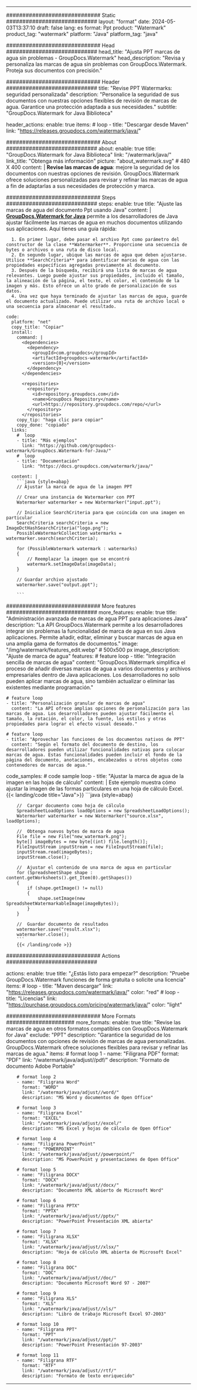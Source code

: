 
---
############################# Static ############################
layout: "format"
date:  2024-05-03T13:37:10
draft: false
lang: es
format: Ppt
product: "Watermark"
product_tag: "watermark"
platform: "Java"
platform_tag: "java"

############################# Head ############################
head_title: "Ajusta PPT marcas de agua sin problemas - GroupDocs.Watermark"
head_description: "Revisa y personaliza las marcas de agua sin problemas con GroupDocs.Watermark. Proteja sus documentos con precisión."

############################# Header ############################
title: "Revise PPT Watermarks: seguridad personalizada" 
description: "Personalice la seguridad de sus documentos con nuestras opciones flexibles de revisión de marcas de agua. Garantice una protección adaptada a sus necesidades."
subtitle: "GroupDocs.Watermark for Java Biblioteca" 

header_actions:
  enable: true
  items:
    #  loop
    - title: "Descargar desde Maven"
      link: "https://releases.groupdocs.com/watermark/java/"
      
############################# About ############################
about:
    enable: true
    title: "GroupDocs.Watermark for Java Biblioteca"
    link: "/watermark/java/"
    link_title: "Obtenga más información"
    picture: "about_watermark.svg" # 480 X 400
    content: |
       **Revise las marcas de agua**: mejore la seguridad de los documentos con nuestras opciones de revisión. GroupDocs.Watermark ofrece soluciones personalizadas para revisar y refinar las marcas de agua a fin de adaptarlas a sus necesidades de protección y marca.

############################# Steps ############################
steps:
    enable: true
    title: "Ajuste las marcas de agua del documento Ppt usando Java"
    content: |
      **[GroupDocs.Watermark for Java](https://products.groupdocs.com/watermark/java/)** permite a los desarrolladores de Java ajustar fácilmente las marcas de agua en muchos documentos utilizando sus aplicaciones. Aquí tienes una guía rápida:
      
      1. En primer lugar, debe pasar el archivo Ppt como parámetro del constructor de la clase **Watermarker**. Proporcione una secuencia de bytes o archivos o una ruta de disco local.
      2. En segundo lugar, ubique las marcas de agua que deben ajustarse. Utilice **SearchCriteria** para identificar marcas de agua con las propiedades específicas agregadas previamente al documento.
      3. Después de la búsqueda, recibirá una lista de marcas de agua relevantes. Luego puede ajustar sus propiedades, incluido el tamaño, la alineación de la página, el texto, el color, el contenido de la imagen y más. Esto ofrece un alto grado de personalización de sus datos.
      4. Una vez que haya terminado de ajustar las marcas de agua, guarde el documento actualizado. Puede utilizar una ruta de archivo local o una secuencia para almacenar el resultado.
   
    code:
      platform: "net"
      copy_title: "Copiar"
      install:
        command: |
          <dependencies>
            <dependency>
              <groupId>com.groupdocs</groupId>
              <artifactId>groupdocs-watermark</artifactId>
              <version>{0}</version>
            </dependency>
          </dependencies>

          <repositories>
            <repository>
              <id>repository.groupdocs.com</id>
              <name>GroupDocs Repository</name>
              <url>https://repository.groupdocs.com/repo/</url>
            </repository>
          </repositories>
        copy_tip: "haga clic para copiar"
        copy_done: "copiado"
      links:
        #  loop
        - title: "Más ejemplos"
          link: "https://github.com/groupdocs-watermark/GroupDocs.Watermark-for-Java/"
        #  loop
        - title: "Documentación"
          link: "https://docs.groupdocs.com/watermark/java/"
          
      content: |
        ```java {style=abap}
        // Ajustar la marca de agua de la imagen PPT

        // Crear una instancia de Watermarker con PPT
        Watermarker watermarker = new Watermarker("input.ppt");
        
        // Inicialice SearchCriteria para que coincida con una imagen en particular
        SearchCriteria searchCriteria = new ImageDctHashSearchCriteria("logo.png");
        PossibleWatermarkCollection watermarks = watermarker.search(searchCriteria);

        for (PossibleWatermark watermark : watermarks)
        {
            // Reemplazar la imagen que se encontró
            watermark.setImageData(imageData);
        }

        // Guardar archivo ajustado
        watermarker.save("output.ppt");
        
        ```
        
############################# More features ############################
more_features:
  enable: true
  title: "Administración avanzada de marcas de agua PPT para aplicaciones Java"
  description: "La API GroupDocs.Watermark permite a los desarrolladores integrar sin problemas la funcionalidad de marca de agua en sus Java aplicaciones. Permite añadir, editar, eliminar y buscar marcas de agua en una amplia gama de formatos de documentos."
  image: "/img/watermark/features_edit.webp" # 500x500 px
  image_description: "Ajuste de marca de agua"
  features:
    # feature loop
    - title: "Integración sencilla de marcas de agua"
      content: "GroupDocs.Watermark simplifica el proceso de añadir diversas marcas de agua a varios documentos y archivos empresariales dentro de Java aplicaciones. Los desarrolladores no solo pueden aplicar marcas de agua, sino también actualizar o eliminar las existentes mediante programación."

    # feature loop
    - title: "Personalización granular de marcas de agua"
      content: "La API ofrece amplias opciones de personalización para las marcas de agua. Los desarrolladores pueden ajustar fácilmente el tamaño, la rotación, el color, la fuente, los estilos y otras propiedades para lograr el efecto visual deseado."

    # feature loop
    - title: "Aprovechar las funciones de los documentos nativos de PPT"
      content: "Según el formato del documento de destino, los desarrolladores pueden utilizar funcionalidades nativas para colocar marcas de agua. Estas funcionalidades pueden incluir el fondo de la página del documento, anotaciones, encabezados u otros objetos como contenedores de marcas de agua."
      
  code_samples:
    # code sample loop
    - title: "Ajustar la marca de agua de la imagen en las hojas de cálculo"
      content: |
        Este ejemplo muestra cómo ajustar la imagen de las formas particulares en una hoja de cálculo Excel.
        {{< landing/code title="Java">}}
        ```java {style=abap}
        
        //  Cargar documento como hoja de cálculo
        SpreadsheetLoadOptions loadOptions = new SpreadsheetLoadOptions();
        Watermarker watermarker = new Watermarker("source.xlsx", loadOptions);

        //  Obtenga nuevos bytes de marca de agua
        File file = new File("new_watermark.png");
        byte[] imageBytes = new byte[(int) file.length()];
        FileInputStream inputStream = new FileInputStream(file);
        inputStream.read(imageBytes);
        inputStream.close();

        //  Ajustar el contenido de una marca de agua en particular
        for (SpreadsheetShape shape : content.getWorksheets().get_Item(0).getShapes())
        {
            if (shape.getImage() != null)
            {
                shape.setImage(new SpreadsheetWatermarkableImage(imageBytes));
            }
        }

        //  Guardar documento de resultados
        watermarker.save("result.xlsx");
        watermarker.close();
        ```
        {{< /landing/code >}}


############################# Actions ############################

actions:
  enable: true
  title: "¿Estás listo para empezar?"
  description: "Pruebe GroupDocs.Watermark funciones de forma gratuita o solicite una licencia"
  items:
    #  loop
    - title: "Maven descargar"
      link: "https://releases.groupdocs.com/watermark/java/"
      color: "red"
        #  loop
    - title: "Licencias"
      link: "https://purchase.groupdocs.com/pricing/watermark/java/"
      color: "light"


############################# More Formats #####################
more_formats:
    enable: true
    title: "Revise las marcas de agua en otros formatos compatibles con GroupDocs.Watermark for Java"
    exclude: "PPT"
    description: "Garantice la seguridad de los documentos con opciones de revisión de marcas de agua personalizadas. GroupDocs.Watermark ofrece soluciones flexibles para revisar y refinar las marcas de agua."
    items: 
        # format loop 1
        - name: "Filigrana PDF"
          format: "PDF"
          link: "/watermark/java/adjust//pdf/"
          description: "Formato de documento Adobe Portable"

        # format loop 2
        - name: "Filigrana Word"
          format: "WORD"
          link: "/watermark/java/adjust//word/"
          description: "MS Word y documentos de Open Office"
          
        # format loop 3
        - name: "Filigrana Excel"
          format: "EXCEL"
          link: "/watermark/java/adjust//excel/"
          description: "MS Excel y hojas de cálculo de Open Office"

        # format loop 4
        - name: "Filigrana PowerPoint"
          format: "POWERPOINT"
          link: "/watermark/java/adjust//powerpoint/"
          description: "MS PowerPoint y presentaciones de Open Office"

        # format loop 5
        - name: "Filigrana DOCX"
          format: "DOCX"
          link: "/watermark/java/adjust//docx/"
          description: "Documento XML abierto de Microsoft Word"
          
        # format loop 6
        - name: "Filigrana PPTX"
          format: "PPTX"
          link: "/watermark/java/adjust//pptx/"
          description: "PowerPoint Presentación XML abierta"
          
        # format loop 7
        - name: "Filigrana XLSX"
          format: "XLSX"
          link: "/watermark/java/adjust//xlsx/"
          description: "Hoja de cálculo XML abierta de Microsoft Excel"

        # format loop 8
        - name: "Filigrana DOC"
          format: "DOC"
          link: "/watermark/java/adjust//doc/"
          description: "Documento Microsoft Word 97 - 2007"

        # format loop 9
        - name: "Filigrana XLS"
          format: "XLS"
          link: "/watermark/java/adjust//xls/"
          description: "Libro de trabajo Microsoft Excel 97-2003"

        # format loop 10
        - name: "Filigrana PPT"
          format: "PPT"
          link: "/watermark/java/adjust//ppt/"
          description: "PowerPoint Presentación 97-2003"

        # format loop 11
        - name: "Filigrana RTF"
          format: "RTF"
          link: "/watermark/java/adjust//rtf/"
          description: "Formato de texto enriquecido"

---